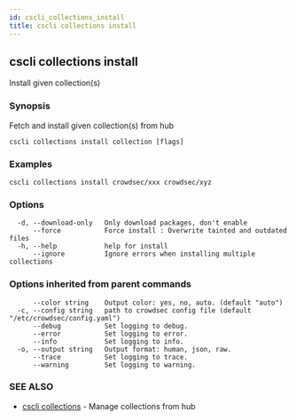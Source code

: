 ```yaml
---
id: cscli_collections_install
title: cscli collections install
---
```

## cscli collections install

Install given collection(s)

### Synopsis

Fetch and install given collection(s) from hub

```
cscli collections install collection [flags]
```

### Examples

```
cscli collections install crowdsec/xxx crowdsec/xyz
```

### Options

```
  -d, --download-only   Only download packages, don't enable
      --force           Force install : Overwrite tainted and outdated files
  -h, --help            help for install
      --ignore          Ignore errors when installing multiple collections
```

### Options inherited from parent commands

```
      --color string    Output color: yes, no, auto. (default "auto")
  -c, --config string   path to crowdsec config file (default "/etc/crowdsec/config.yaml")
      --debug           Set logging to debug.
      --error           Set logging to error.
      --info            Set logging to info.
  -o, --output string   Output format: human, json, raw.
      --trace           Set logging to trace.
      --warning         Set logging to warning.
```

### SEE ALSO

* [cscli collections](/cscli/cscli_collections.md)	 - Manage collections from hub

